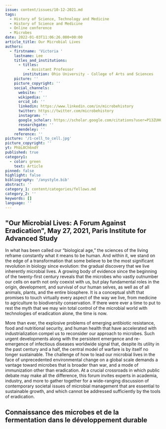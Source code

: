 ```yaml
---
issue: content/issues/10-12-2021.md
tags:
  - History of Science, Technology and Medicine
  - History of Science and Medicine
  - Online conference
  - Microbes
date: 2022-01-03T11:06:26.000+00:00
article_title: Our Microbial Lives
authors:
  - firstname: 'Victoria '
    lastname: Lee
    titles_and_institutions:
      - titles:
          - Assistant Professor
        institution: Ohio University - College of Arts and Sciences
    picture: ''
    picture_copyright: ''
    social_channels:
      website: ''
      wikipedia: ''
      orcid_id: ''
      linkedin: https://www.linkedin.com/in/microbehistory
      twitter: https://twitter.com/microbehistory
      instagram: ''
      google_scholar: https://scholar.google.com/citations?user=P13ZUHQAAAAJ&hl=en
      researchgate: ''
      mendeley: ''
    reference: ''
picture: '/1-cell_to_cell.jpg'
picture_copyright: ''
yt: PhbL0Ch6ndY
published: true
category1:
  - color: green
    text: Article
pinned: false
highlight: false
bibliography: '/anystyle.bib'
abstract: ''
category_1: content/categories/fellows.md
category_2: ''
keywords: []
language: ''
---
```


## "Our Microbial Lives: A Forum Against Eradication", May 27, 2021, Paris Institute for Advanced Study

In what has been called our “biological age,” the sciences of the living reframe constantly what it means to be human. And within it, we stand on the edge of a transformation that some believe to be the most significant revolution in biology since evolution: the gradual discovery that we live inherently microbial lives. A growing body of evidence since the beginning of the twenty-first century reveals that the microbes who vastly outnumber our cells on earth not only coexist with us, but play fundamental roles in the origin, development, and survival of our human selves, as well as of all animals, plants, and the entire biosphere. It is a conceptual shift that promises to touch virtually every aspect of the way we live, from medicine to agriculture to biodiversity conservation. If there were ever a time to put to rest the myth that we may win total control of the microbial world with technologies of eradication alone, the time is now.

More than ever, the explosive problems of emerging antibiotic resistance, food and nutritional security, and human health that have accelerated with industrialization compel us to reconsider our approach to microbes. Such urgent developments along with the persistent emergence and re-emergence of infectious diseases worldwide signal that, despite its utility in the past century and a half, the central model of warfare is by itself no longer sustainable. The challenge of how to lead our microbial lives in the face of unprecedented environmental change on a global scale demands a vantage toward microbes that is broader than war, and a mode of immunization other than eradication. At a crucial crossroads in which public debate may make all the difference, this forum invites experts in academia, industry, and more to gather together for a wide-ranging discussion of contemporary societal issues of microbial management that are essential to sustainable growth, and which cannot be addressed sufficiently by the tools of eradication.

## Connaissance des microbes et de la fermentation dans le développement durable
